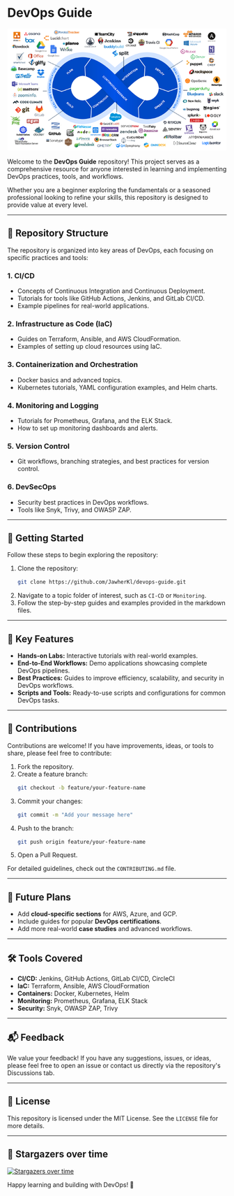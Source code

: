 # DevOps Guide

![devops](https://github.com/JawherKl/devops-guide/blob/main/images/devops.png)

Welcome to the **DevOps Guide** repository! This project serves as a comprehensive resource for anyone interested in learning and implementing DevOps practices, tools, and workflows. 

Whether you are a beginner exploring the fundamentals or a seasoned professional looking to refine your skills, this repository is designed to provide value at every level.

---

## 📁 Repository Structure

The repository is organized into key areas of DevOps, each focusing on specific practices and tools:

### 1. **CI/CD**
- Concepts of Continuous Integration and Continuous Deployment.
- Tutorials for tools like GitHub Actions, Jenkins, and GitLab CI/CD.
- Example pipelines for real-world applications.

### 2. **Infrastructure as Code (IaC)**
- Guides on Terraform, Ansible, and AWS CloudFormation.
- Examples of setting up cloud resources using IaC.

### 3. **Containerization and Orchestration**
- Docker basics and advanced topics.
- Kubernetes tutorials, YAML configuration examples, and Helm charts.

### 4. **Monitoring and Logging**
- Tutorials for Prometheus, Grafana, and the ELK Stack.
- How to set up monitoring dashboards and alerts.

### 5. **Version Control**
- Git workflows, branching strategies, and best practices for version control.

### 6. **DevSecOps**
- Security best practices in DevOps workflows.
- Tools like Snyk, Trivy, and OWASP ZAP.

---

## 🚀 Getting Started

Follow these steps to begin exploring the repository:

1. Clone the repository:
   ```bash
   git clone https://github.com/JawherKl/devops-guide.git
   ```
2. Navigate to a topic folder of interest, such as `CI-CD` or `Monitoring`.
3. Follow the step-by-step guides and examples provided in the markdown files.

---

## 🌟 Key Features

- **Hands-on Labs:** Interactive tutorials with real-world examples.
- **End-to-End Workflows:** Demo applications showcasing complete DevOps pipelines.
- **Best Practices:** Guides to improve efficiency, scalability, and security in DevOps workflows.
- **Scripts and Tools:** Ready-to-use scripts and configurations for common DevOps tasks.

---

## 🤝 Contributions

Contributions are welcome! If you have improvements, ideas, or tools to share, please feel free to contribute:

1. Fork the repository.
2. Create a feature branch:
   ```bash
   git checkout -b feature/your-feature-name
   ```
3. Commit your changes:
   ```bash
   git commit -m "Add your message here"
   ```
4. Push to the branch:
   ```bash
   git push origin feature/your-feature-name
   ```
5. Open a Pull Request.

For detailed guidelines, check out the `CONTRIBUTING.md` file.

---

## 📖 Future Plans

- Add **cloud-specific sections** for AWS, Azure, and GCP.
- Include guides for popular **DevOps certifications**.
- Add more real-world **case studies** and advanced workflows.

---

## 🛠️ Tools Covered

- **CI/CD:** Jenkins, GitHub Actions, GitLab CI/CD, CircleCI
- **IaC:** Terraform, Ansible, AWS CloudFormation
- **Containers:** Docker, Kubernetes, Helm
- **Monitoring:** Prometheus, Grafana, ELK Stack
- **Security:** Snyk, OWASP ZAP, Trivy

---

## 📬 Feedback

We value your feedback! If you have any suggestions, issues, or ideas, please feel free to open an issue or contact us directly via the repository's Discussions tab.

---

## 📜 License

This repository is licensed under the MIT License. See the `LICENSE` file for more details.

---

## 🌟 Stargazers over time
[![Stargazers over time](https://starchart.cc/JawherKl/devops-guide.svg?variant=adaptive)](https://starchart.cc/JawherKl/node-api-postgres)

Happy learning and building with DevOps! 🚀
